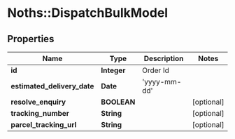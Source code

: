 # Noths::DispatchBulkModel

## Properties
Name | Type | Description | Notes
------------ | ------------- | ------------- | -------------
**id** | **Integer** | Order Id | 
**estimated_delivery_date** | **Date** | &#39;yyyy-mm-dd&#39; | 
**resolve_enquiry** | **BOOLEAN** |  | [optional] 
**tracking_number** | **String** |  | [optional] 
**parcel_tracking_url** | **String** |  | [optional] 


